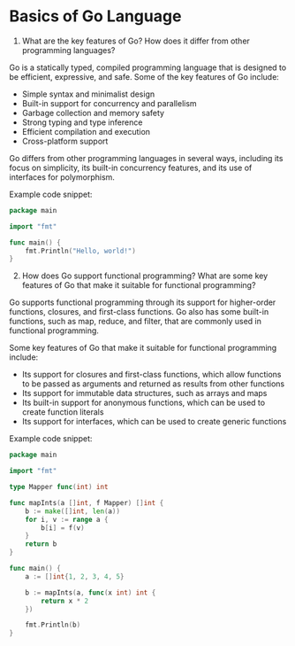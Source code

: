 # Basics of Go Language

1. What are the key features of Go? How does it differ from other programming languages?

Go is a statically typed, compiled programming language that is designed to be efficient, expressive, and safe. Some of the key features of Go include:

* Simple syntax and minimalist design
* Built-in support for concurrency and parallelism
* Garbage collection and memory safety
* Strong typing and type inference
* Efficient compilation and execution
* Cross-platform support

Go differs from other programming languages in several ways, including its focus on simplicity, its built-in concurrency features, and its use of interfaces for polymorphism.

Example code snippet:

```go
package main

import "fmt"

func main() {
    fmt.Println("Hello, world!")
}
```

2. How does Go support functional programming? What are some key features of Go that make it suitable for functional programming?

Go supports functional programming through its support for higher-order functions, closures, and first-class functions. Go also has some built-in functions, such as map, reduce, and filter, that are commonly used in functional programming.

Some key features of Go that make it suitable for functional programming include:

* Its support for closures and first-class functions, which allow functions to be passed as arguments and returned as results from other functions
* Its support for immutable data structures, such as arrays and maps
* Its built-in support for anonymous functions, which can be used to create function literals
* Its support for interfaces, which can be used to create generic functions

Example code snippet:

```go
package main

import "fmt"

type Mapper func(int) int

func mapInts(a []int, f Mapper) []int {
    b := make([]int, len(a))
    for i, v := range a {
        b[i] = f(v)
    }
    return b
}

func main() {
    a := []int{1, 2, 3, 4, 5}

    b := mapInts(a, func(x int) int {
        return x * 2
    })

    fmt.Println(b)
}
```
